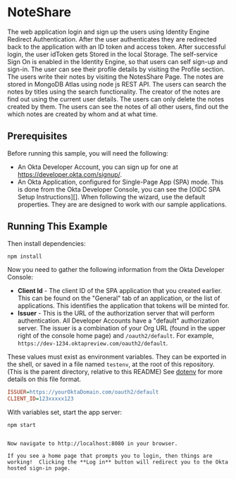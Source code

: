 # NoteShare
The web application login and sign up the users using Identity Engine Redirect Authentication. After the user authenticates they are redirected back to the application with an ID token and access token. After successful login, the user idToken gets Stored in the local Storage. The self-service Sign On is enabled in the Identity Engine, so that users can self sign-up and sign-in. The user can see their profile details by visiting the Profile section. The users write their notes by visiting the NotesShare Page. The notes are stored in MongoDB Atlas using node js REST API. The users can search the notes by titles using the search functionality. The creator of the notes are find out using the current user details. The users can only delete the notes created by them. The users can see the notes of all other users, find out the which notes are created by whom and at what time.
 
## Prerequisites

Before running this sample, you will need the following:

* An Okta Developer Account, you can sign up for one at https://developer.okta.com/signup/.
* An Okta Application, configured for Single-Page App (SPA) mode. This is done from the Okta Developer Console, you can see the [OIDC SPA Setup Instructions][].  When following the wizard, use the default properties.  They are are designed to work with our sample applications.

## Running This Example

Then install dependencies:

```bash
npm install
```
Now you need to gather the following information from the Okta Developer Console:

- **Client Id** - The client ID of the SPA application that you created earlier. This can be found on the "General" tab of an application, or the list of applications.  This identifies the application that tokens will be minted for.
- **Issuer** - This is the URL of the authorization server that will perform authentication.  All Developer Accounts have a "default" authorization server.  The issuer is a combination of your Org URL (found in the upper right of the console home page) and `/oauth2/default`. For example, `https://dev-1234.oktapreview.com/oauth2/default`.

These values must exist as environment variables. They can be exported in the shell, or saved in a file named `testenv`, at the root of this repository. (This is the parent directory, relative to this README) See [dotenv](https://www.npmjs.com/package/dotenv) for more details on this file format.

```ini
ISSUER=https://yourOktaDomain.com/oauth2/default
CLIENT_ID=123xxxxx123
```

With variables set, start the app server:

```
npm start
```

```

Now navigate to http://localhost:8080 in your browser.

If you see a home page that prompts you to login, then things are working!  Clicking the **Log in** button will redirect you to the Okta hosted sign-in page.

